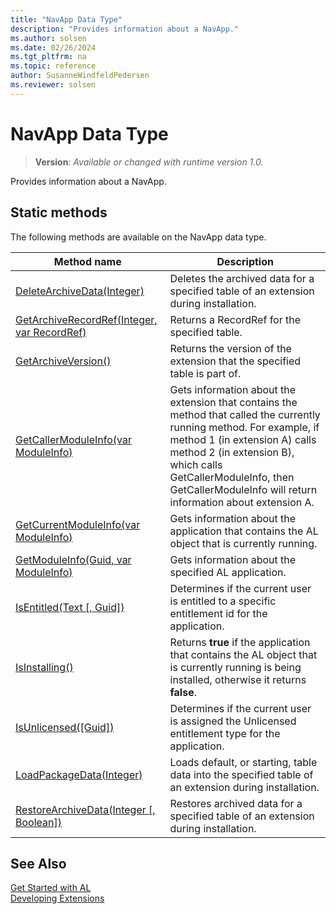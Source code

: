 ```yaml
---
title: "NavApp Data Type"
description: "Provides information about a NavApp."
ms.author: solsen
ms.date: 02/26/2024
ms.tgt_pltfrm: na
ms.topic: reference
author: SusanneWindfeldPedersen
ms.reviewer: solsen
---
```

[//]: # (START>DO_NOT_EDIT)
[//]: # (IMPORTANT:Do not edit any of the content between here and the END>DO_NOT_EDIT.)
[//]: # (Any modifications should be made in the .xml files in the ModernDev repo.)
# NavApp Data Type
> **Version**: _Available or changed with runtime version 1.0._

Provides information about a NavApp.


## Static methods
The following methods are available on the NavApp data type.


|Method name|Description|
|-----------|-----------|
|[DeleteArchiveData(Integer)](navapp-deletearchivedata-method.md)|Deletes the archived data for a specified table of an extension during installation.|
|[GetArchiveRecordRef(Integer, var RecordRef)](navapp-getarchiverecordref-method.md)|Returns a RecordRef for the specified table.|
|[GetArchiveVersion()](navapp-getarchiveversion-method.md)|Returns the version of the extension that the specified table is part of.|
|[GetCallerModuleInfo(var ModuleInfo)](navapp-getcallermoduleinfo-method.md)|Gets information about the extension that contains the method that called the currently running method. For example, if method 1 (in extension A) calls method 2 (in extension B), which calls GetCallerModuleInfo, then GetCallerModuleInfo will return information about extension A.|
|[GetCurrentModuleInfo(var ModuleInfo)](navapp-getcurrentmoduleinfo-method.md)|Gets information about the application that contains the AL object that is currently running.|
|[GetModuleInfo(Guid, var ModuleInfo)](navapp-getmoduleinfo-method.md)|Gets information about the specified AL application.|
|[IsEntitled(Text [, Guid])](navapp-isentitled-method.md)|Determines if the current user is entitled to a specific entitlement id for the application.|
|[IsInstalling()](navapp-isinstalling-method.md)|Returns **true** if the application that contains the AL object that is currently running is being installed, otherwise it returns **false**.|
|[IsUnlicensed([Guid])](navapp-isunlicensed-method.md)|Determines if the current user is assigned the Unlicensed entitlement type for the application.|
|[LoadPackageData(Integer)](navapp-loadpackagedata-method.md)|Loads default, or starting, table data into the specified table of an extension during installation.|
|[RestoreArchiveData(Integer [, Boolean])](navapp-restorearchivedata-method.md)|Restores archived data for a specified table of an extension during installation.|


[//]: # (IMPORTANT: END>DO_NOT_EDIT)
## See Also
[Get Started with AL](../../devenv-get-started.md)  
[Developing Extensions](../../devenv-dev-overview.md)  